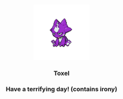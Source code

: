 <p align="center">
    <img src="https://raw.githubusercontent.com/PokeAPI/sprites/master/sprites/pokemon/848.png" width="150" height="150">
</p>
<h3 align="center"> <b>Toxel</b></h3>
<h3 align="center">Have a terrifying day! (contains irony)</h3>
